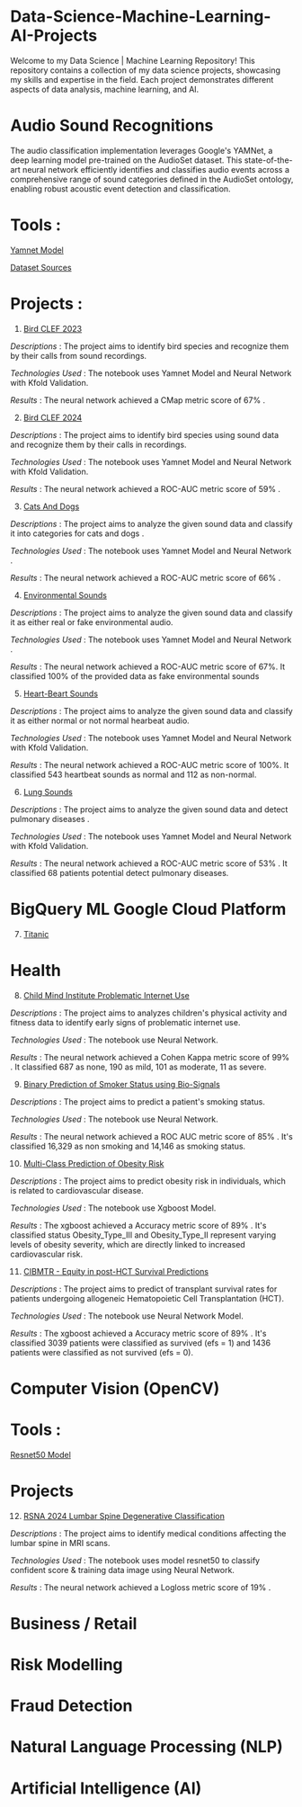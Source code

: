 # Data-Science-Machine-Learning-AI-Projects

Welcome to my Data Science | Machine Learning Repository! This repository contains a collection of my data science projects, showcasing my skills and expertise in the field. Each project demonstrates different aspects of data analysis, machine learning, and AI. 


# Audio Sound Recognitions 

The audio classification implementation leverages Google's YAMNet, a deep learning model pre-trained on the AudioSet dataset. This state-of-the-art neural network efficiently identifies and classifies audio events across a comprehensive range of sound categories defined in the AudioSet ontology, enabling robust acoustic event detection and classification.


# Tools :

[Yamnet Model](https://www.kaggle.com/models/google/yamnet/TensorFlow2/yamnet/1)

[Dataset Sources](https://www.kaggle.com/datasets)



# Projects :


1. [Bird CLEF 2023](https://github.com/lexis5572/Data-Science-Machine-Learning-AI-Projects/tree/main/Bird-CLEF-2023)


*Descriptions* : The project aims to identify bird species and recognize them by their calls from sound recordings.

*Technologies Used* : The notebook uses Yamnet Model and Neural Network with Kfold Validation.

*Results* : The neural network achieved a CMap metric score of 67% .



2. [Bird CLEF 2024](https://github.com/lexis5572/Data-Science-Machine-Learning-AI-Projects/tree/main/Bird-CLEF-2024)



*Descriptions* : The project aims to identify bird species using sound data and recognize them by their calls in recordings.

*Technologies Used* : The notebook uses Yamnet Model and Neural Network with Kfold Validation.

*Results* : The neural network achieved a ROC-AUC metric score of 59% .



3. [Cats And Dogs](https://github.com/lexis5572/Data-Science-Machine-Learning-AI-Projects/tree/main/Cats-And-Dogs-Audio)


*Descriptions* : The project aims to analyze the given sound data and classify it into categories for cats and dogs .

*Technologies Used* : The notebook uses Yamnet Model and Neural Network .

*Results* : The neural network achieved a ROC-AUC metric score of 66% .



4. [Environmental Sounds](https://github.com/lexis5572/Data-Science-Machine-Learning-AI-Projects/tree/main/Environmental-Sounds-Audio)


*Descriptions* : The project aims to analyze the given sound data and classify it as either real or fake environmental audio.

*Technologies Used* : The notebook uses Yamnet Model and Neural Network .

*Results* : The neural network achieved a ROC-AUC metric score of 67%. It classified 100% of the provided data as fake environmental sounds



5. [Heart-Beart Sounds](https://github.com/lexis5572/Data-Science-Machine-Learning-AI-Projects/tree/main/Heartbeat-Sounds-Audio)



*Descriptions* : The project aims to analyze the given sound data and classify it as either normal or not normal hearbeat audio.

*Technologies Used* : The notebook uses Yamnet Model and Neural Network with Kfold Validation.

*Results* : The neural network achieved a ROC-AUC metric score of 100%. It classified 543 heartbeat sounds as normal and 112 as non-normal.



6. [Lung Sounds](https://github.com/lexis5572/Data-Science-Machine-Learning-AI-Projects/tree/main/Lung-Sounds-Audio)



*Descriptions* : The project aims to analyze the given sound data and detect pulmonary diseases . 

*Technologies Used* : The notebook uses Yamnet Model and Neural Network with Kfold Validation.

*Results* : The neural network achieved a ROC-AUC metric score of 53% . It classified 68 patients potential detect pulmonary diseases.



# BigQuery ML Google Cloud Platform 


7. [Titanic](https://github.com/lexis5572/Data-Science-Machine-Learning-AI-Projects/tree/main/BigQuery%20GCP)



# Health


8. [Child Mind Institute Problematic Internet Use](https://github.com/lexis5572/Data-Science-Machine-Learning-AI-Projects/tree/main/Child%20Mind%20Institute%20Problematic%20Internet%20Use)


*Descriptions* : The project aims to analyzes children's physical activity and fitness data to identify early signs of problematic internet use.

*Technologies Used* : The notebook use Neural Network.

*Results* : The neural network achieved a Cohen Kappa metric score of 99% . It classified 687 as none, 190 as mild, 101 as moderate, 11 as severe.




9. [Binary Prediction of Smoker Status using Bio-Signals](https://github.com/lexis5572/Data-Science-Machine-Learning-AI-Projects/tree/main/Binary%20Prediction%20of%20Smoker%20Status%20using%20Bio-Signals)



*Descriptions* : The project aims to predict a patient's smoking status.

*Technologies Used* : The notebook use Neural Network.

*Results* : The neural network achieved a ROC AUC metric score of 85% . It's classified 16,329 as non smoking and 14,146 as smoking status.





10.  [Multi-Class Prediction of Obesity Risk](https://github.com/lexis5572/Data-Science-Machine-Learning-AI-Projects/tree/main/Multi-Class%20Prediction%20of%20Obesity%20Risk)



*Descriptions* : The project aims to predict obesity risk in individuals, which is related to cardiovascular disease.

*Technologies Used* : The notebook use Xgboost Model.

*Results* : The xgboost achieved a Accuracy metric score of 89% . It's classified status Obesity_Type_III and Obesity_Type_II represent varying levels of obesity severity, which are directly linked to increased cardiovascular risk.



11. [CIBMTR - Equity in post-HCT Survival Predictions](https://github.com/lexis5572/Data-Science-Machine-Learning-AI-Projects/tree/main/CIBMTR%20-%20Equity%20in%20post-HCT%20Survival%20Predictions)



*Descriptions* : The project aims to predict of transplant survival rates for patients undergoing allogeneic Hematopoietic Cell Transplantation (HCT).

*Technologies Used* : The notebook use Neural Network Model.

*Results* : The xgboost achieved a Accuracy metric score of 89% . It's classified 3039 patients were classified as survived (efs = 1) and 1436 patients were classified as not survived (efs = 0).




# Computer Vision (OpenCV)


# Tools :


[Resnet50 Model](https://www.kaggle.com/models/tensorflow/resnet-50/TensorFlow2/classification/1)



# Projects


12. [RSNA 2024 Lumbar Spine Degenerative Classification](https://github.com/lexis5572/Data-Science-Machine-Learning-AI-Projects/tree/main/RSNA%202024%20Lumbar%20Spine%20Degenerative%20Classification)



*Descriptions* : The project aims to identify medical conditions affecting the lumbar spine in MRI scans.

*Technologies Used* : The notebook uses model resnet50 to classify confident score & training data image using Neural Network.

*Results* : The neural network achieved a Logloss metric score of 19% . 





# Business / Retail



# Risk Modelling



# Fraud Detection



# Natural Language Processing (NLP)



# Artificial Intelligence (AI)
